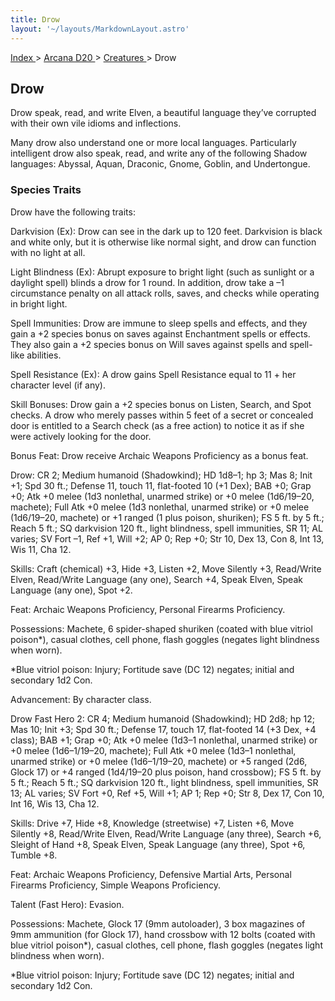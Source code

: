 ```yaml
---
title: Drow
layout: '~/layouts/MarkdownLayout.astro'
---
```


[ Index ](/) > [ Arcana D20 ](/arcana.d20.srd) > [ Creatures ](/arcana.d20.srd/creatures) > Drow

##  Drow

Drow speak, read, and write Elven, a beautiful language they’ve corrupted with
their own vile idioms and inflections.

Many drow also understand one or more local languages. Particularly
intelligent drow also speak, read, and write any of the following Shadow
languages: Abyssal, Aquan, Draconic, Gnome, Goblin, and Undertongue.

###  Species Traits

Drow have the following traits:

Darkvision (Ex): Drow can see in the dark up to 120 feet. Darkvision is black
and white only, but it is otherwise like normal sight, and drow can function
with no light at all.

Light Blindness (Ex): Abrupt exposure to bright light (such as sunlight or a
daylight spell) blinds a drow for 1 round. In addition, drow take a –1
circumstance penalty on all attack rolls, saves, and checks while operating in
bright light.

Spell Immunities: Drow are immune to sleep spells and effects, and they gain a
+2 species bonus on saves against Enchantment spells or effects. They also
gain a +2 species bonus on Will saves against spells and spell-like abilities.

Spell Resistance (Ex): A drow gains Spell Resistance equal to 11 + her
character level (if any).

Skill Bonuses: Drow gain a +2 species bonus on Listen, Search, and Spot
checks. A drow who merely passes within 5 feet of a secret or concealed door
is entitled to a Search check (as a free action) to notice it as if she were
actively looking for the door.

Bonus Feat: Drow receive Archaic Weapons Proficiency as a bonus feat.

Drow: CR 2; Medium humanoid (Shadowkind); HD 1d8–1; hp 3; Mas 8; Init +1; Spd
30 ft.; Defense 11, touch 11, flat-footed 10 (+1 Dex); BAB +0; Grap +0; Atk +0
melee (1d3 nonlethal, unarmed strike) or +0 melee (1d6/19–20, machete); Full
Atk +0 melee (1d3 nonlethal, unarmed strike) or +0 melee (1d6/19–20, machete)
or +1 ranged (1 plus poison, shuriken); FS 5 ft. by 5 ft.; Reach 5 ft.; SQ
darkvision 120 ft., light blindness, spell immunities, SR 11; AL varies; SV
Fort –1, Ref +1, Will +2; AP 0; Rep +0; Str 10, Dex 13, Con 8, Int 13, Wis 11,
Cha 12.

Skills: Craft (chemical) +3, Hide +3, Listen +2, Move Silently +3, Read/Write
Elven, Read/Write Language (any one), Search +4, Speak Elven, Speak Language
(any one), Spot +2.

Feat: Archaic Weapons Proficiency, Personal Firearms Proficiency.

Possessions: Machete, 6 spider-shaped shuriken (coated with blue vitriol
poison*), casual clothes, cell phone, flash goggles (negates light blindness
when worn).

*Blue vitriol poison: Injury; Fortitude save (DC 12) negates; initial and secondary 1d2 Con. 

Advancement: By character class.

Drow Fast Hero 2: CR 4; Medium humanoid (Shadowkind); HD 2d8; hp 12; Mas 10;
Init +3; Spd 30 ft.; Defense 17, touch 17, flat-footed 14 (+3 Dex, +4 class);
BAB +1; Grap +0; Atk +0 melee (1d3–1 nonlethal, unarmed strike) or +0 melee
(1d6–1/19–20, machete); Full Atk +0 melee (1d3–1 nonlethal, unarmed strike) or
+0 melee (1d6–1/19–20, machete) or +5 ranged (2d6, Glock 17) or +4 ranged
(1d4/19–20 plus poison, hand crossbow); FS 5 ft. by 5 ft.; Reach 5 ft.; SQ
darkvision 120 ft., light blindness, spell immunities, SR 13; AL varies; SV
Fort +0, Ref +5, Will +1; AP 1; Rep +0; Str 8, Dex 17, Con 10, Int 16, Wis 13,
Cha 12.

Skills: Drive +7, Hide +8, Knowledge (streetwise) +7, Listen +6, Move Silently
+8, Read/Write Elven, Read/Write Language (any three), Search +6, Sleight of
Hand +8, Speak Elven, Speak Language (any three), Spot +6, Tumble +8.

Feat: Archaic Weapons Proficiency, Defensive Martial Arts, Personal Firearms
Proficiency, Simple Weapons Proficiency.

Talent (Fast Hero): Evasion.

Possessions: Machete, Glock 17 (9mm autoloader), 3 box magazines of 9mm
ammunition (for Glock 17), hand crossbow with 12 bolts (coated with blue
vitriol poison*), casual clothes, cell phone, flash goggles (negates light
blindness when worn).

*Blue vitriol poison: Injury; Fortitude save (DC 12) negates; initial and secondary 1d2 Con. 

